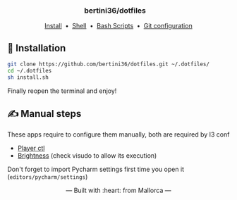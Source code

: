<h3 align="center">
    bertini36/dotfiles
    <a href="linux">
        <img height="12" src="https://cdn.jsdelivr.net/npm/simple-icons@latest/icons/linux.svg" />
    </a>
</h3>
<p align="center">
  <a href="install.sh">Install</a>&nbsp;&nbsp;•&nbsp;
  <a href="shell">Shell</a>&nbsp;&nbsp;•&nbsp;
  <a href="scripts">Bash Scripts</a>&nbsp;&nbsp;•&nbsp;
  <a href="git/.gitconfig">Git configuration</a>
</p>

## 🚀 Installation
```bash
git clone https://github.com/bertini36/dotfiles.git ~/.dotfiles/
cd ~/.dotfiles
sh install.sh
```
Finally reopen the terminal and enjoy! 

## ✍️ Manual steps
These apps require to configure them manually, both are required by I3 conf

* <a href="https://github.com/altdesktop/playerctl">Player ctl</a>
* <a href="https://github.com/jappeace/brightnessctl">Brightness</a> (check visudo to allow its execution)

Don't forget to import Pycharm settings first time you open it (`editors/pycharm/settings`) 


<p align="center">&mdash; Built with :heart: from Mallorca &mdash;</p>